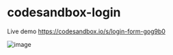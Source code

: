 # codesandbox-login

Live demo
https://codesandbox.io/s/login-form-gog9b0

![image](https://github.com/prasannanimbalkar/codesandbox-login/assets/30629172/b93b41ef-683c-4c1b-94c5-6d3e6124933e)
